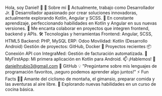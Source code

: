 Hola, soy Daniel! 👋
🚀 Sobre mí
💼 Actualmente, trabajo como Desarrollador Jr.
🔧 Desarrollador apasionado por crear soluciones innovadoras, actualmente explorando Kotlin, Angular y SCSS.
🌱 En constante aprendizaje, perfeccionando habilidades en Kotlin y Angular en sus nuevas versiones.
💬 Me encanta colaborar en proyectos que integren frontend, backend y APIs.
🛠️ Tecnologías y herramientas
Frontend: Angular, SCSS, HTML5
Backend: PHP, MySQL
ERP: Odoo
Movilidad: Kotlin (Desarrollo Android)
Gestión de proyectos: GitHub, Docker
🌟 Proyectos recientes
📦 Conexión API con IntegraMed: Gestión de facturación automatizada.
📱 MyFirstApp: Mi primera aplicación en Kotlin para Android.
📫 ¡Hablemos!
📩 danielhrubio3@gmail.com
🔗 GitHub
💡 "Pregúntame sobre mis lenguajes de programación favoritos, ¡seguro podemos aprender algo juntos!"
⚡ Fun Facts
🚴‍♂️ Amante del ciclismo de montaña, el gimansio, preparar comida y las aventuras al aire libre.
🍳 Explorando nuevas habilidades en un curso de cocina básica.
